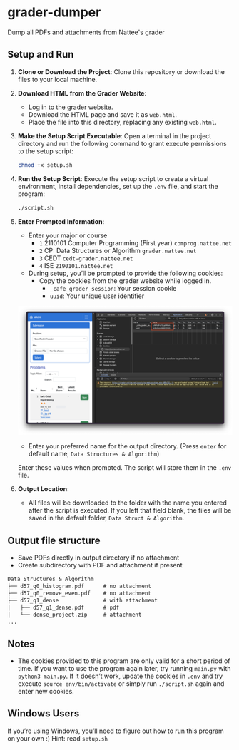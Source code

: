 # grader-dumper
Dump all PDFs and attachments from Nattee's grader

## Setup and Run

1. **Clone or Download the Project**: Clone this repository or download the files to your local machine.

2. **Download HTML from the Grader Website**:
   - Log in to the grader website.
   - Download the HTML page and save it as `web.html`.
   - Place the file into this directory, replacing any existing `web.html`.

3. **Make the Setup Script Executable**:
   Open a terminal in the project directory and run the following command to grant execute permissions to the setup script:
   ```bash
   chmod +x setup.sh
   ```

4. **Run the Setup Script**:
   Execute the setup script to create a virtual environment, install dependencies, set up the `.env` file, and start the program:
   ```bash
   ./script.sh
   ```

5. **Enter Prompted Information**:
   - Enter your major or course
     - `1` 2110101 Computer Programming (First year) `comprog.nattee.net`
     - `2` CP: Data Structures or Algorithm `grader.nattee.net`
     - `3` CEDT `cedt-grader.nattee.net`
     - `4` ISE `2190101.nattee.net`
   - During setup, you’ll be prompted to provide the following cookies:
     - Copy the cookies from the grader website while logged in.
        - `_cafe_grader_session`: Your session cookie
        - `uuid`: Your unique user identifier

   ![Cookies Example](cookies.png)

   - Enter your preferred name for the output directory. (Press `enter` for default name, `Data Structures & Algorithm`)

   Enter these values when prompted. The script will store them in the `.env` file.

7. **Output Location**:
   - All files will be downloaded to the folder with the name you entered after the script is executed. If you left that field blank, the files will be saved in the default folder, `Data Struct & Algorithm`.

## Output file structure
   - Save PDFs directly in output directory if no attachment
   - Create subdirectory with PDF and attachment if present
  
   ```
   Data Structures & Algorithm
   ├── d57_​q0_​histogram.pdf      # no attachment
   ├── d57_​q0_​remove_​even.pdf    # no attachment
   ├── d57_​q1_​dense              # with attachment
   │   ├── d57_​q1_​dense.pdf      # pdf
   │   └── dense_project.zip     # attachment
   ...
   ```

## Notes

- The cookies provided to this program are only valid for a short period of time. If you want to use the program again later, try running `main.py` with `python3 main.py`. If it doesn’t work, update the cookies in `.env` and try execute `source env/bin/activate` or simply run `./script.sh` again and enter new cookies.

## Windows Users

If you’re using Windows, you’ll need to figure out how to run this program on your own :)
Hint: read `setup.sh`
